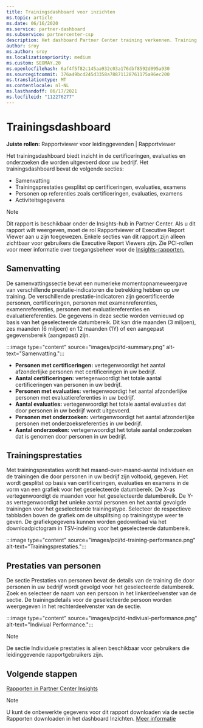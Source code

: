 ```yaml
---
title: Trainingsdashboard voor inzichten
ms.topic: article
ms.date: 06/16/2020
ms.service: partner-dashboard
ms.subservice: partnercenter-csp
description: Het dashboard Partner Center training verkennen. Training is een van de rapporten die beschikbaar zijn in het gebied Partner Center Insights (PCI).
author: sroy
ms.author: sroy
ms.localizationpriority: medium
ms.custom: SEOMAY.20
ms.openlocfilehash: 6af4f5f82c145aa932c03a176dbf8592d095a930
ms.sourcegitcommit: 376a49bcd245d3358a78871128761175a96ec200
ms.translationtype: MT
ms.contentlocale: nl-NL
ms.lasthandoff: 06/17/2021
ms.locfileid: "112276277"
---
```

# <a name="trainings-dashboard"></a>Trainingsdashboard

**Juiste rollen:** Rapportviewer voor leidinggevenden | Rapportviewer

Het trainingsdashboard biedt inzicht in de certificeringen, evaluaties en onderzoeken die worden uitgevoerd door uw bedrijf. Het trainingsdashboard bevat de volgende secties:

- Samenvatting
- Trainingsprestaties gesplitst op certificeringen, evaluaties, examens
- Personen op referenties zoals certificeringen, evaluaties, examens
- Activiteitsgegevens

>[!NOTE] 
>Dit rapport is beschikbaar onder de Insights-hub in Partner Center. Als u dit rapport wilt weergeven, moet de rol Rapportviewer of Executive Report Viewer aan u zijn toegewezen. Enkele secties van dit rapport zijn alleen zichtbaar voor gebruikers die Executive Report Viewers zijn. Zie PCI-rollen voor meer informatie over toegangsbeheer voor de [Insights-rapporten.](pci-roles.md)

## <a name="summary"></a>Samenvatting

De samenvattingssectie bevat een numerieke momentopnameweergave van verschillende prestatie-indicatoren die betrekking hebben op uw training. De verschillende prestatie-indicatoren zijn gecertificeerde personen, certificeringen, personen met examenreferenties, examenreferenties, personen met evaluatiereferenties en evaluatiereferenties. De gegevens in deze sectie worden vernieuwd op basis van het geselecteerde datumbereik. Dit kan drie maanden (3 miljoen), zes maanden (6 miljoen) en 12 maanden (1Y) of een aangepast gegevensbereik (aangepast) zijn. 

:::image type="content" source="images/pci/td-summary.png" alt-text="Samenvatting.":::

- **Personen met certificeringen:** vertegenwoordigt het aantal afzonderlijke personen met certificeringen in uw bedrijf.
- **Aantal certificeringen:** vertegenwoordigt het totale aantal certificeringen van personen in uw bedrijf.
- **Personen met evaluaties:** vertegenwoordigt het aantal afzonderlijke personen met evaluatiereferenties in uw bedrijf. 
- **Aantal evaluaties:** vertegenwoordigt het totale aantal evaluaties dat door personen in uw bedrijf wordt uitgevoerd.
- **Personen met onderzoeken:** vertegenwoordigt het aantal afzonderlijke personen met onderzoeksreferenties in uw bedrijf. 
- **Aantal onderzoeken:** vertegenwoordigt het totale aantal onderzoeken dat is genomen door personen in uw bedrijf.

## <a name="training-performance"></a>Trainingsprestaties

Met trainingsprestaties wordt het maand-over-maand-aantal individuen en de trainingen die door personen in uw bedrijf zijn voltooid, gegeven. Het wordt gesplitst op basis van certificeringen, evaluaties en examens in de vorm van een grafiek voor het geselecteerde datumbereik. De X-as vertegenwoordigt de maanden voor het geselecteerde datumbereik. De Y-as vertegenwoordigt het unieke aantal personen en het aantal gevolgde trainingen voor het geselecteerde trainingstype. Selecteer de respectieve tabbladen boven de grafiek om de uitsplitsing op trainingstype weer te geven. De grafiekgegevens kunnen worden gedownload via het downloadpictogram in TSV-indeling voor het geselecteerde datumbereik.

:::image type="content" source="images/pci/td-training-performance.png" alt-text="Trainingsprestaties.":::

## <a name="individuals-performance"></a>Prestaties van personen

De sectie Prestaties van personen bevat de details van de training die door personen in uw bedrijf wordt gevolgd voor het geselecteerde datumbereik. Zoek en selecteer de naam van een persoon in het linkerdeelvenster van de sectie. De trainingsdetails voor de geselecteerde persoon worden weergegeven in het rechterdeelvenster van de sectie.

:::image type="content" source="images/pci/td-indiviual-performance.png" alt-text="Indiviual Performance.":::

>[!NOTE] 
> De sectie Individuele prestaties is alleen beschikbaar voor gebruikers die leidinggevende rapportgebruikers zijn. 

## <a name="next-steps"></a>Volgende stappen

[Rapporten in Partner Center Insights](partner-center-insights.md)

>[!NOTE] 
> U kunt de onbewerkte gegevens voor dit rapport downloaden via de sectie Rapporten downloaden in het dashboard Inzichten. [Meer informatie](pci-download-reports.md)